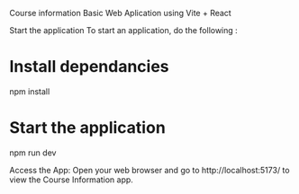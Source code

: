Course information
Basic Web Aplication using Vite + React

Start the application
To start an application, do the following :

# Install dependancies
npm install
# Start the application
npm run dev

Access the App:
Open your web browser and go to http://localhost:5173/ to view the Course Information app.